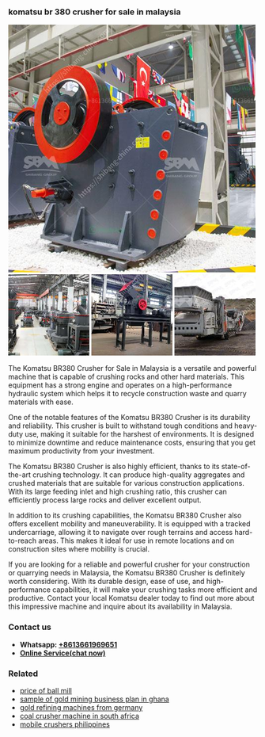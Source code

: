 <h3>komatsu br 380 crusher for sale in malaysia</h3><img src='1708497989.jpg' alt=''><p>The Komatsu BR380 Crusher for Sale in Malaysia is a versatile and powerful machine that is capable of crushing rocks and other hard materials. This equipment has a strong engine and operates on a high-performance hydraulic system which helps it to recycle construction waste and quarry materials with ease.</p><p>One of the notable features of the Komatsu BR380 Crusher is its durability and reliability. This crusher is built to withstand tough conditions and heavy-duty use, making it suitable for the harshest of environments. It is designed to minimize downtime and reduce maintenance costs, ensuring that you get maximum productivity from your investment.</p><p>The Komatsu BR380 Crusher is also highly efficient, thanks to its state-of-the-art crushing technology. It can produce high-quality aggregates and crushed materials that are suitable for various construction applications. With its large feeding inlet and high crushing ratio, this crusher can efficiently process large rocks and deliver excellent output.</p><p>In addition to its crushing capabilities, the Komatsu BR380 Crusher also offers excellent mobility and maneuverability. It is equipped with a tracked undercarriage, allowing it to navigate over rough terrains and access hard-to-reach areas. This makes it ideal for use in remote locations and on construction sites where mobility is crucial.</p><p>If you are looking for a reliable and powerful crusher for your construction or quarrying needs in Malaysia, the Komatsu BR380 Crusher is definitely worth considering. With its durable design, ease of use, and high-performance capabilities, it will make your crushing tasks more efficient and productive. Contact your local Komatsu dealer today to find out more about this impressive machine and inquire about its availability in Malaysia.</p><h3>Contact us</h3><ul><li><strong>Whatsapp:&nbsp;<a href="https://wa.me/8613661969651">+8613661969651</a></strong></li><li><a href="https://swt.shibang-china.com/?git&amp;zhl&amp;komatsu br 380 crusher for sale in malaysia"><strong>Online Service(chat now)</strong></a></li></ul><h3>Related</h3><ul><li><a href='price of ball mill.md'>price of ball mill</a></li><li><a href='sample of gold mining business plan in ghana.md'>sample of gold mining business plan in ghana</a></li><li><a href='gold refining machines from germany.md'>gold refining machines from germany</a></li><li><a href='coal crusher machine in south africa.md'>coal crusher machine in south africa</a></li><li><a href='mobile crushers philippines.md'>mobile crushers philippines</a></li></ul>